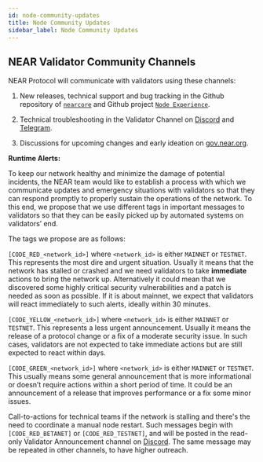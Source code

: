 ```yaml
---
id: node-community-updates
title: Node Community Updates
sidebar_label: Node Community Updates
---
```


## NEAR Validator Community Channels

NEAR Protocol will communicate with validators using these channels:

1. New releases, technical support and bug tracking in the Github repository of [`nearcore`](https://github.com/near/nearcore/issues) and Github project [`Node Experience`](https://github.com/orgs/near/projects/18).

2. Technical troubleshooting in the Validator Channel on [Discord](https://discord.gg/ZMPr3VB) and [Telegram](https://t.me/near_validators).

3. Discussions for upcoming changes and early ideation on [gov.near.org](https://gov.near.org/c/staking-delegation/5).



**Runtime Alerts:**

To keep our network healthy and minimize the damage of potential incidents, the NEAR team would like to establish a process with which we communicate updates and emergency situations with validators so that they can respond promptly to properly sustain the operations of the network. To this end, we propose that we use different tags in important messages to validators so that they can be easily picked up by automated systems on validators’ end.

The tags we propose are as follows:

`[CODE_RED_<network_id>]` where `<network_id>` is either `MAINNET` or `TESTNET`. This represents the most dire and urgent situation. Usually it means that the network has stalled or crashed and we need validators to take **immediate** actions to bring the network up. Alternatively it could mean that we discovered some highly critical security vulnerabilities and a patch is needed as soon as possible. If it is about mainnet, we expect that validators will react immediately to such alerts, ideally within 30 minutes.

`[CODE_YELLOW_<network_id>]` where `<network_id>` is either `MAINNET` or `TESTNET`. This represents a less urgent announcement. Usually it means the release of a protocol change or a fix of a moderate security issue. In such cases, validators are not expected to take immediate actions but are still expected to react within days.

`[CODE_GREEN_<network_id>]` where `<network_id>` is either `MAINNET` or `TESTNET`. This usually means some general announcement that is more informational or doesn’t require actions within a short period of time. It could be an announcement of a release that improves performance or a fix some minor issues.


Call-to-actions for technical teams if the network is stalling and there's the need to coordinate a manual node restart. Such messages begin with `[CODE_RED_BETANET]` or `[CODE_RED_TESTNET]`, and will be posted in the read-only Validator Announcement channel on [Discord](https://discord.gg/xsrHaCb). The same message may be repeated in other channels, to have higher outreach.
